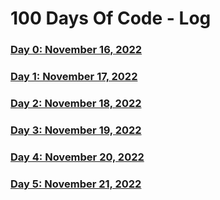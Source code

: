 # 100 Days Of Code - Log

### [Day 0: November 16, 2022](/Day%200/Day0.md)
<!--##### (comment)-->



### [Day 1: November 17, 2022](/Day%201/Day1.md)
<!--##### (comment)-->



### [Day 2: November 18, 2022](/Day%202/Day2.md)
<!--##### (comment)-->



### [Day 3: November 19, 2022](/Day%203/Day3.md)
<!--##### (comment)-->

### [Day 4: November 20, 2022](/Day%204/Day4.md)
<!--##### (comment)-->

### [Day 5: November 21, 2022](/Day%205/Day5.md)
<!--##### (comment)-->


